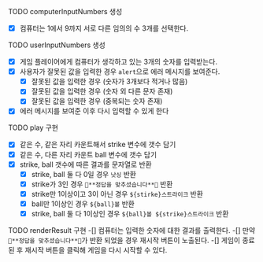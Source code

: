 TODO computerInputNumbers 생성
-[X] 컴퓨터는 1에서 9까지 서로 다른 임의의 수 3개를 선택한다. 

TODO userInputNumbers 생성 
-[X] 게임 플레이어에게 컴퓨터가 생각하고 있는 3개의 숫자를 입력받는다.
-[X] 사용자가 잘못된 값을 입력한 경우 `alert`으로 에러 메시지를 보여준다.
    -[X] 잘못된 값을 입력한 경우 (숫자가 3개보다 적거나 많음)
    -[X] 잘못된 값을 입력한 경우 (숫자 외 다른 문자 존재)
    -[X] 잘못된 값을 입력한 경우 (중복되는 숫자 존재)
-[X] 에러 메시지를 보여준 이후 다시 입력할 수 있게 한다

TODO play 구현
-[X] 같은 수, 같은 자리 카운트해서 strike 변수에 갯수 담기 
-[X] 같은 수, 다른 자리 카운트 ball 변수에 갯수 담기
-[X] strike, ball 갯수에 따른 결과를 문자열로 반환 
    -[X] strike, ball 둘 다 0일 경우 `낫싱` 반환
    -[X] strike가 3인 경우 `🎉**정답을 맞추셨습니다**🎉` 반환
    -[X] strike만 1이상이고 3이 아닌 경우 `${stirke}스트라이크` 반환
    -[X] ball만 1이상인 경우 `${ball}볼` 반환
    -[X] strike, ball 둘 다 1이상인 경우 `${ball}볼 ${strike}스트라이크` 반환

TODO renderResult 구현
-[] 컴퓨터는 입력한 숫자에 대한 결과를 출력한다.
-[] 만약 `🎉**정답을 맞추셨습니다**🎉`가 반환 되었을 경우 재시작 버튼이 노출된다.
-[] 게임이 종료된 후 재시작 버튼을 클릭해 게임을 다시 시작할 수 있다.
